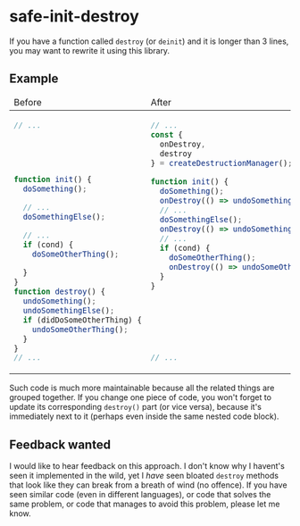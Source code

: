 # safe-init-destroy

If you have a function called `destroy` (or `deinit`) and it is longer than 3 lines, you may want to rewrite it using this library.

## Example

<!-- TODO how about write it as a diff (```diff ...```? -->
<!-- TODO maybe we should "inline" the `doSomething` functions. May be confusing. -->

<table>
  <thead>
    <tr>
      <td>Before</td>
      <td>After</td>
    </tr>
  <thead>
    <tbody>
      <tr>
<td>

```js
// ...





function init() {
  doSomething();

  // ...
  doSomethingElse();

  // ...
  if (cond) {
    doSomeOtherThing();

  }
}
function destroy() {
  undoSomething();
  undoSomethingElse();
  if (didDoSomeOtherThing) {
    undoSomeOtherThing();
  }
}
// ...
```

</td>
<td>

```js
// ...
const {
  onDestroy,
  destroy
} = createDestructionManager();

function init() {
  doSomething();
  onDestroy(() => undoSomething());
  // ...
  doSomethingElse();
  onDestroy(() => undoSomethingElse());
  // ...
  if (cond) {
    doSomeOtherThing();
    onDestroy(() => undoSomeOtherThing());
  }
}







// ...
```

</td>
        </tr>
    </tbody>
</table>

Such code is much more maintainable because all the related things are grouped together. If you change one piece of code, you won't forget to update its corresponding `destroy()` part (or vice versa), because it's immediately next to it (perhaps even inside the same nested code block).

<!-- TODO add async examples
* Where `destroy` can be called before `init` has finished.
* (maybe as a part of the previous point) Where in the init method we check if 
* Where we do some initialization outside of the `init` method, dynamically, (say, inside a different method) i.e. we don't know if that thing is going to be initialized. -->

## Feedback wanted

I would like to hear feedback on this approach. I don't know why I havent's seen it implemented in the wild, yet I _have_ seen bloated `destroy` methods that look like they can break from a breath of wind (no offence). If you have seen similar code (even in different languages), or code that solves the same problem, or code that manages to avoid this problem, please let me know.
